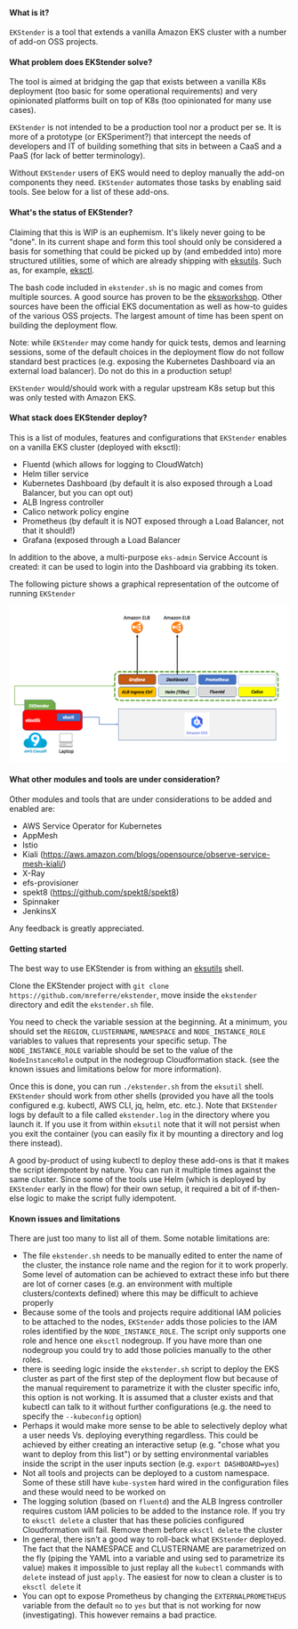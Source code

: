 #### What is it?

`EKStender` is a tool that extends a vanilla Amazon EKS cluster with a number of add-on OSS projects.

#### What problem does EKStender solve?

The tool is aimed at bridging the gap that exists between a vanilla K8s deployment (too basic for some operational requirements) and very opinionated platforms built on top of K8s (too opinionated for many use cases).

`EKStender` is not intended to be a production tool nor a product per se. It is more of a prototype (or EKSperiment?) that intercept the needs of developers and IT of building something that sits in between a CaaS and a PaaS (for lack of better terminology). 

Without `EKStender` users of EKS would need to deploy manually the add-on components they need. `EKStender` automates those tasks by enabling said tools. See below for a list of these add-ons.  

#### What's the status of EKStender?

Claiming that this is WIP is an euphemism. It's likely never going to be "done". In its current shape and form this tool should only be considered a basis for something that could be picked up by (and embedded into) more structured utilities, some of which are already shipping with [eksutils](https://github.com/mreferre/eksutils). Such as, for example, [eksctl](https://github.com/weaveworks/eksctl). 

The bash code included in `ekstender.sh` is no magic and comes from multiple sources. A good source has proven to be the [eksworkshop](https://eksworkshop.com/). Other sources have been the official EKS documentation as well as how-to guides of the various OSS projects. The largest amount of time has been spent on building the deployment flow. 

Note: while `EKStender` may come handy for quick tests, demos and learning sessions, some of the default choices in the deployment flow do not follow standard best practices (e.g. exposing the Kubernetes Dashboard via an external load balancer). Do not do this in a production setup! 

`EKStender` would/should work with a regular upstream K8s setup but this was only tested with Amazon EKS. 

#### What stack does EKStender deploy?

This is a list of modules, features and configurations that `EKStender` enables on a vanilla EKS cluster (deployed with eksctl):

-  Fluentd (which allows for logging to CloudWatch)
-  Helm tiller service
-  Kubernetes Dashboard (by default it is also exposed through a Load Balancer, but you can opt out)
-  ALB Ingress controller 
-  Calico network policy engine  
-  Prometheus (by default it is NOT exposed through a Load Balancer, not that it should!)
-  Grafana (exposed through a Load Balancer 

In addition to the above, a multi-purpose `eks-admin` Service Account is created: it can be used to login into the Dashboard via grabbing its token. 

The following picture shows a graphical representation of the outcome of running `EKStender`

![Ekstender](ekstender.png)

#### What other modules and tools are under consideration?

Other modules and tools that are under considerations to be added and enabled are:

- AWS Service Operator for Kubernetes
- AppMesh 
- Istio
- Kiali (https://aws.amazon.com/blogs/opensource/observe-service-mesh-kiali/)
- X-Ray
- efs-provisioner 
- spekt8 (https://github.com/spekt8/spekt8) 
- Spinnaker
- JenkinsX 

Any feedback is greatly appreciated.

#### Getting started

The best way to use EKStender is from withing an [eksutils](https://github.com/mreferre/eksutils) shell. 

Clone the EKStender project with `git clone https://github.com/mreferre/ekstender`, move inside the `ekstender` directory and edit the `ekstender.sh` file. 

You need to check the variable session at the beginning. At a minimum, you should set the `REGION`, `CLUSTERNAME`, `NAMESPACE` and `NODE_INSTANCE_ROLE` variables to values that represents your specific setup. The `NODE_INSTANCE_ROLE` variable should be set to the value of the `NodeInstanceRole` output in the nodegroup Cloudformation stack. (see the known issues and limitations below for more information).

Once this is done, you can run `./ekstender.sh` from the `eksutil` shell. `EKStender` should work from other shells (provided you have all the tools configured e.g. kubectl, AWS CLI, jq, helm, etc. etc.). Note that `EKStender` logs by default to a file called `ekstender.log` in the directory where you launch it. If you use it from within `eksutil` note that it will not persist when you exit the container (you can easily fix it by mounting a directory and log there instead).

A good by-product of using kubectl to deploy these add-ons is that it makes the script idempotent by nature. You can run it multiple times against the same cluster. Since some of the tools use Helm (which is deployed by `EKStender` early in the flow) for their own setup, it required a bit of if-then-else logic to make the script fully idempotent.  

#### Known issues and limitations

There are just too many to list all of them. Some notable limitations are:

- The file `ekstender.sh` needs to be manually edited to enter the name of the cluster, the instance role name and the region for it to work properly. Some level of automation can be achieved to extract these info but there are lot of corner cases (e.g. an environment with multiple clusters/contexts defined) where this may be difficult to achieve properly
- Because some of the tools and projects require additional IAM policies to be attached to the nodes, `EKStender` adds those policies to the IAM roles identified by the `NODE_INSTANCE_ROLE`. The script only supports one role and hence one `eksctl` nodegroup. If you have more than one nodegroup you could try to add those policies manually to the other roles. 
- there is seeding logic inside the `ekstender.sh` script to deploy the EKS cluster as part of the first step of the deployment flow but because of the manual requirement to parametrize it with the cluster specific info, this option is not working. It is assumed that a cluster exists and that kubectl can talk to it without further configurations (e.g. the need to specify the `--kubeconfig` option)
- Perhaps it would make more sense to be able to selectively deploy what a user needs Vs. deploying everything regardless. This could be achieved by either creating an interactive setup (e.g. "chose what you want to deploy from this list") or by setting environmental variables inside the script in the user inputs section (e.g. `export DASHBOARD=yes`)
- Not all tools and projects can be deployed to a custom namespace. Some of these still have `kube-system` hard wired in the configuration files and these would need to be worked on 
- The logging solution (based on `fluentd`) and the ALB Ingress controller requires custom IAM policies to be added to the instance role. If you try to `eksctl delete` a cluster that has these policies configured Cloudformation will fail. Remove them before  `eksctl delete` the cluster 
- In general, there isn't a good way to roll-back what `EKStender` deployed. The fact that the NAMESPACE and CLUSTERNAME are parametrized on the fly (piping the YAML into a variable and using sed to parametrize its value) makes it impossible to just replay all the `kubectl` commands with `delete` instead of just `apply`. The easiest for now to clean a cluster is to `eksctl delete` it
- You can opt to expose Prometheus by changing the `EXTERNALPROMETHEUS` variable from the default `no` to `yes` but that is not working for now (investigating). This however remains a bad practice. 


